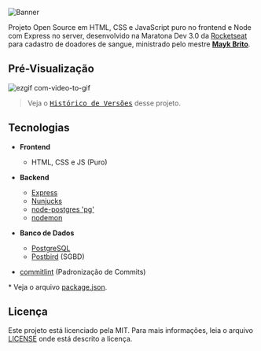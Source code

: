 ![Banner](https://user-images.githubusercontent.com/38081852/74866884-5f444000-5332-11ea-8d8d-036c30b0d870.png)

Projeto Open Source em HTML, CSS e JavaScript puro no frontend e Node com Express no server, desenvolvido na Maratona Dev 3.0 da [Rocketseat](https://rocketseat.com.br/) para cadastro de doadores de sangue, ministrado pelo mestre **[Mayk Brito](https://github.com/maykbrito)**.


## **Pré-Visualização**

![ezgif com-video-to-gif](https://user-images.githubusercontent.com/38081852/74862827-9105d880-532b-11ea-9d03-2c958659446a.gif)

> Veja o <kbd>[Histórico de Versões](./docs/notes/version-history.md)</kbd> desse projeto.

## **Tecnologias**
  - **Frontend**
    - HTML, CSS e JS (Puro)
  - **Backend**
    - [Express](https://expressjs.com/)
    - [Nunjucks](https://mozilla.github.io/nunjucks/)
    - [node-postgres 'pg'](https://node-postgres.com/)
    - [nodemon](https://nodemon.io/)
  - **Banco de Dados**
    - [PostgreSQL](https://www.postgresql.org/)
    - [Postbird](https://www.electronjs.org/apps/postbird) (SGBD)
  
  - [commitlint](https://github.com/conventional-changelog/commitlint) (Padronização de Commits)

  \* Veja o arquivo [package.json](./src/package.json).

## **Licença**

Este projeto está licenciado pela MIT. Para mais informações, leia o arquivo [LICENSE](./LICENSE) onde está descrito a licença.
